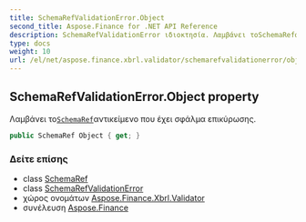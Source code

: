 ```yaml
---
title: SchemaRefValidationError.Object
second_title: Aspose.Finance for .NET API Reference
description: SchemaRefValidationError ιδιοκτησία. Λαμβάνει τοSchemaRefαντικείμενο που έχει σφάλμα επικύρωσης.
type: docs
weight: 10
url: /el/net/aspose.finance.xbrl.validator/schemarefvalidationerror/object/
---
```

## SchemaRefValidationError.Object property

Λαμβάνει το[`SchemaRef`](../../../aspose.finance.xbrl/schemaref/)αντικείμενο που έχει σφάλμα επικύρωσης.

```csharp
public SchemaRef Object { get; }
```

### Δείτε επίσης

* class [SchemaRef](../../../aspose.finance.xbrl/schemaref/)
* class [SchemaRefValidationError](../)
* χώρος ονομάτων [Aspose.Finance.Xbrl.Validator](../../schemarefvalidationerror/)
* συνέλευση [Aspose.Finance](../../../)


